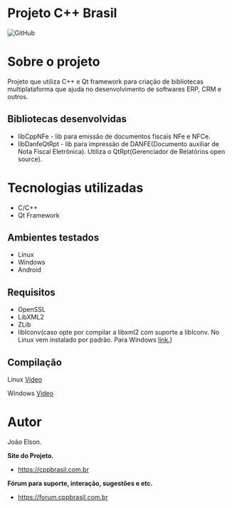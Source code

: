 # Projeto C++ Brasil  
![GitHub](https://img.shields.io/github/license/cppbr/cppbrasil?color=blueviolet)

# Sobre o projeto

Projeto que utiliza C++ e Qt framework para criação de bibliotecas multiplataforma que ajuda no desenvolvimento de softwares ERP, CRM e outros.


## Bibliotecas desenvolvidas
- libCppNFe - lib para emissão de documentos fiscais NFe e NFCe.
- libDanfeQtRpt - lib para impressão de DANFE(Documento auxiliar de Nota Fiscal Eletrônica). Utiliza o QtRpt(Gerenciador de Relatórios open source).


# Tecnologias utilizadas
- C/C++
- Qt Framework
## Ambientes testados
- Linux
- Windows
- Android

## Requisitos
- OpenSSL
- LibXML2
- ZLib
- libIconv(caso opte por compilar a libxml2 com suporte a libIconv. No Linux vem instalado por padrão. Para Windows [link.](https://github.com/pffang/libiconv-for-Windows))

## Compilação
Linux 
[Video](https://www.youtube.com/watch?v=UBzTjaNRnmI)

Windows
[Video](https://www.youtube.com/watch?v=PiyHN9Ju4UA)

# Autor
João Elson.


**Site do Projeto.**
- https://cppbrasil.com.br

**Fórum para suporte, interação, sugestões e etc.**
- https://forum.cppbrasil.com.br



